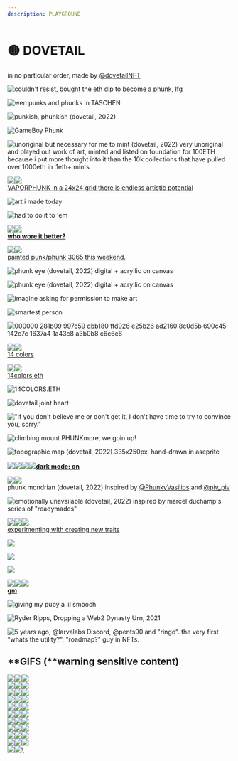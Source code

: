 ```yaml
---
description: PLAYGROUND
---
```


# 🟡 DOVETAIL

in no particular order, made by [@dovetailNFT](https://twitter.com/dovetailNFT)

![couldn't resist, bought the eth dip to become a phunk, lfg](<../../.gitbook/assets/image (26).png>)

![wen punks and phunks in TASCHEN](<../../.gitbook/assets/image (30).png>)

![punkish, phunkish (dovetail, 2022)](<../../.gitbook/assets/image (70) (1).png>)

![GameBoy Phunk](<../../.gitbook/assets/image (65).png>)

![unoriginal but necessary for me to mint (dovetail, 2022) very unoriginal and played out work of art, minted and listed on foundation for 100ETH because i put more thought into it than the 10k collections that have pulled over 1000eth in .1eth+ mints](<../../.gitbook/assets/image (53) (1).png>)

![](<../../.gitbook/assets/image (6).png>)![](<../../.gitbook/assets/image (64) (1).png>)\
[VAPORPHUNK in a 24x24 grid there is endless artistic potential](https://twitter.com/dovetailNFT/status/1513973443695415301?s=20\&t=TzictjlCH1fGYY7Ffrl1XQ)

![art i made today](<../../.gitbook/assets/image (32).png>)

![had to do it to 'em](<../../.gitbook/assets/image (44).png>)

![](<../../.gitbook/assets/image (1) (3).png>)![](<../../.gitbook/assets/image (51).png>)\
[**who wore it better?**](https://twitter.com/dovetailNFT/status/1513928939567206416?s=20\&t=TzictjlCH1fGYY7Ffrl1XQ)

![](<../../.gitbook/assets/image (2).png>)![](<../../.gitbook/assets/image (52).png>)\
[painted punk/phunk 3065 this weekend.](https://twitter.com/dovetailNFT/status/1516043898174554122?s=20\&t=TzictjlCH1fGYY7Ffrl1XQ)

![phunk eye (dovetail, 2022) digital + acryllic on canvas](<../../.gitbook/assets/image (7).png>)

![phunk eye (dovetail, 2022) digital + acryllic on canvas](<../../.gitbook/assets/image (8).png>)

![imagine asking for permission to make art](<../../.gitbook/assets/image (3).png>)

![smartest person](<../../.gitbook/assets/Screen Shot 2022-04-29 at 00.54.02.png>)

![000000 281b09 997c59 dbb180 ffd926 e25b26 ad2160 8c0d5b 690c45 142c7c 1637a4 1a43c8 a3b0b8 c6c6c6](<../../.gitbook/assets/image (13) (1).png>)

![](<../../.gitbook/assets/image (16).png>)![](<../../.gitbook/assets/image (58) (1).png>)\
[14 colors](https://twitter.com/dovetailNFT/status/1513945866415058948?s=20\&t=TzictjlCH1fGYY7Ffrl1XQ)

![](<../../.gitbook/assets/image (10) (1).png>)![](<../../.gitbook/assets/image (11) (1).png>)\
[14colors.eth](https://twitter.com/dovetailNFT/status/1512099861608476680?s=20\&t=TzictjlCH1fGYY7Ffrl1XQ)

![14COLORS.ETH](<../../.gitbook/assets/image (56) (1).png>)

![dovetail joint heart](<../../.gitbook/assets/image (61) (1).png>)

!["If you don't believe me or don't get it, I don't have time to try to convince you, sorry."](<../../.gitbook/assets/image (57).png>)

![climbing mount PHUNKmore, we goin up!](<../../.gitbook/assets/image (69) (1).png>)

![topographic map (dovetail, 2022) 335x250px, hand-drawn in aseprite](<../../.gitbook/assets/image (50).png>)

![](<../../.gitbook/assets/image (54) (1).png>)![](<../../.gitbook/assets/image (68).png>)![](<../../.gitbook/assets/image (66).png>)![](<../../.gitbook/assets/image (49) (1).png>)[**dark mode: on**](https://twitter.com/dovetailNFT/status/1513615245650153474?s=20\&t=TzictjlCH1fGYY7Ffrl1XQ)

![](<../../.gitbook/assets/image (35).png>)![](<../../.gitbook/assets/image (60).png>)\
phunk mondrian (dovetail, 2022) inspired by [@PhunkyVasilios](https://twitter.com/PhunkyVasilios) and [@piv\_piv](https://twitter.com/piv\_piv)

![emotionally unavailable (dovetail, 2022) inspired by marcel duchamp's series of "readymades"](<../../.gitbook/assets/image (71) (1).png>)

![](<../../.gitbook/assets/image (18).png>)![](<../../.gitbook/assets/image (62) (1).png>)![](<../../.gitbook/assets/image (25).png>)\
[experimenting with creating new traits](https://twitter.com/dovetailNFT/status/1513198697542205442?s=20\&t=TzictjlCH1fGYY7Ffrl1XQ)

![](<../../.gitbook/assets/image (14).png>)

![](<../../.gitbook/assets/image (17).png>)

![](<../../.gitbook/assets/image (22).png>)

![](<../../.gitbook/assets/image (36) (1) (1).png>)![](<../../.gitbook/assets/image (29).png>)![](<../../.gitbook/assets/image (33) (1).png>)\
[**gm**](https://twitter.com/dovetailNFT/status/1512807372858740744?s=20\&t=TzictjlCH1fGYY7Ffrl1XQ)

![giving my pupy a lil smooch](<../../.gitbook/assets/image (9).png>)

![Ryder Ripps, Dropping a Web2 Dynasty Urn, 2021](<../../.gitbook/assets/image (41) (1).png>)

![5 years ago, @larvalabs Discord, @pents90 and "ringo".
the very first "whats the utility?", "roadmap?" guy in NFTs.](<../../.gitbook/assets/image (55) (1).png>)

## **GIFS (**warning sensitive content)&#x20;

![](../../.gitbook/assets/3dphunk.gif)![](../../.gitbook/assets/3dphunk2.gif)![](../../.gitbook/assets/alienphunk.gif)\
![](../../.gitbook/assets/ballerphunk.gif)![](../../.gitbook/assets/beaniespin.gif)![](../../.gitbook/assets/confuarmy.gif)\
![](../../.gitbook/assets/copphunk.gif)![](../../.gitbook/assets/cowboyphunk.gif)![](../../.gitbook/assets/explodephunk.gif)\
![](../../.gitbook/assets/floorphunk.gif)![](../../.gitbook/assets/hackerdevphunk.gif)![](../../.gitbook/assets/hoodiecigfix.gif)\
![](../../.gitbook/assets/lpgphunk.gif)![](../../.gitbook/assets/mohawkspike.gif)![](../../.gitbook/assets/phunkcig.gif)\
![](../../.gitbook/assets/pigtailsphunk.gif)![](../../.gitbook/assets/pipesmoke.gif)![](../../.gitbook/assets/piratejam.gif)\
![](../../.gitbook/assets/retrophunk.gif)![](../../.gitbook/assets/robberphunk.gif)![](../../.gitbook/assets/robocopphunk.gif)\
![](../../.gitbook/assets/shadesgif.gif)![](../../.gitbook/assets/simulationphunk.gif)![](../../.gitbook/assets/vamp.gif)\
![](../../.gitbook/assets/vapephunk.gif)![](../../.gitbook/assets/wizardphunk.gif)![](../../.gitbook/assets/antifragilephunk.gif)\
![](../../.gitbook/assets/flippinphunk.gif)![](../../.gitbook/assets/punkclown.gif)![](<../../.gitbook/assets/phunksphud (1) (1) (1) (1).gif>)\
![](../../.gitbook/assets/phunkdodge.gif)![](<../../.gitbook/assets/phunkali (1) (1) (1) (1) (1) (1).gif>)\
